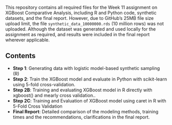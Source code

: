 This repository contains all required files for the Week 11 assignment on XGBoost Comparative Analysis, including R and Python code, synthetic datasets, and the final report.
However, due to GitHub’s 25MB file size upload limit, the file `synthetic_data_10000000.rds` (10 million rows) was not uploaded. Although the dataset was generated and used locally for the assignment as required, and results were included in the final report wherever applicable.

## Contents

- **Step 1**: Generating data with logistic model-based synthetic sampling (R)
- **Step 2**: Train the XGBoost model and evaluate in Python with scikit-learn using 5-fold cross-validation.
- **Step 2B**: Training and evaluating XGBoost model in R directly with xgboost() and mearly cross validation..
- **Step 2C**: Training and Evaluation of XGBoost model using caret in R with 5-Fold Cross Validation
- **Final Report**: Detailed comparison of the modeling methods, training times and the recommendations, clarifications in the final report.



